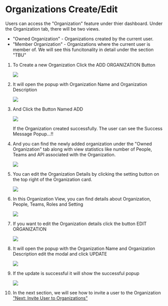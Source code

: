 Organizations Create/Edit
=========================

Users can access the "Organization" feature under thier dashboard. Under
the Organization tab, there will be two views.

-   "Owned Organization" - Organizations created by the current user.
-   "Member Organization" - Organizations where the current user is
    member of. We will see this funcitonality in detail under the
    section "TBU"

1.  To Create a new Organization Click the ADD ORGANIZATION Button

    ![](../images/dashboard/organization/organization_create_01.png)

2.  It will open the popup with Organization Name and Organization
    Description

    ![](../images/dashboard/organization/organization_create_02.png)

3.  And Click the Button Named ADD

    ![](../images/dashboard/organization/organization_create_03.png)

    If the Organization created successfully. The user can see the
    Success Message Popup...!!

4.  And you can find the newly added organization under the "Owned
    Organization" tab along with view statistics like number of People,
    Teams and API associated with the Organization.

    ![](../images/dashboard/organization/organization_create_04.png)

5.  You can edit the Organization Details by clicking the setting button
    on the top right of the Organization card.

    ![](../images/dashboard/organization/organization_update_01.png)

6.  In this Organization View, you can find details about Organization,
    People, Teams, Roles and Setting

    ![](../images/dashboard/organization/organization_update_02.png)

7.  If you want to edit the Organization details click the button EDIT
    ORGANIZATION

    ![](../images/dashboard/organization/organization_update_03.png)

8.  It will open the popup with the Organization Name and Organization
    Description edit the modal and click UPDATE

    ![](../images/dashboard/organization/organization_update_04.png)

9.  If the update is successful it will show the successful popup

    ![](../images/dashboard/organization/organization_update_05.png)

10. In the next section, we will see how to invite a user to the
    Organization ["Next: Invite User to
    Organizations"](organizations_invite_user.md)